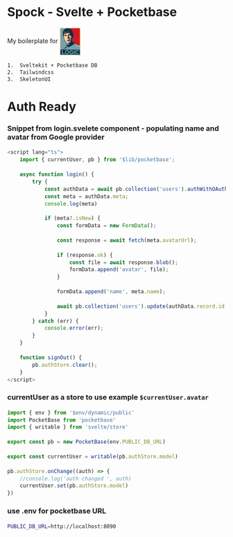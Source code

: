 # Spock - Svelte + Pocketbase
My boilerplate for
<img src="./git_assets/spock.jpg" align="center" height="64" width="48" ></a>


    1.  Sveltekit + Pocketbase DB
    2.  Tailwindcss
    3.  SkeletonUI

# Auth Ready
### Snippet from login.svelete component - populating name and avatar from Google provider
```typescript
<script lang="ts">
	import { currentUser, pb } from '$lib/pocketbase';

	async function login() {
		try {
			const authData = await pb.collection('users').authWithOAuth2({ provider: 'google' });
			const meta = authData.meta;
            console.log(meta)

			if (meta?.isNew) {
				const formData = new FormData();

				const response = await fetch(meta.avatarUrl);

				if (response.ok) {
					const file = await response.blob();
					formData.append('avatar', file);
				}

				formData.append('name', meta.name);

				await pb.collection('users').update(authData.record.id, formData);
			}
		} catch (err) {
			console.error(err);
		}
	}

	function signOut() {
		pb.authStore.clear();
	}
</script>
```

### currentUser as a store to use example ``` $currentUser.avatar ```
```ts
import { env } from '$env/dynamic/public'
import PocketBase from 'pocketbase'
import { writable } from 'svelte/store'

export const pb = new PocketBase(env.PUBLIC_DB_URL)

export const currentUser = writable(pb.authStore.model)

pb.authStore.onChange((auth) => {
    //console.log('auth changed ', auth)
    currentUser.set(pb.authStore.model)
})
```
### use .env for pocketbase URL
```sh 
PUBLIC_DB_URL=http://localhost:8090
```